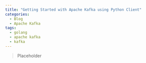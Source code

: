 ```yaml
---
title: "Getting Started with Apache Kafka using Python Client"
categories:
  - Blog
  - Apache Kafka
tags:
  - golang
  - apache kafka
  - kafka
---
```


> Placeholder